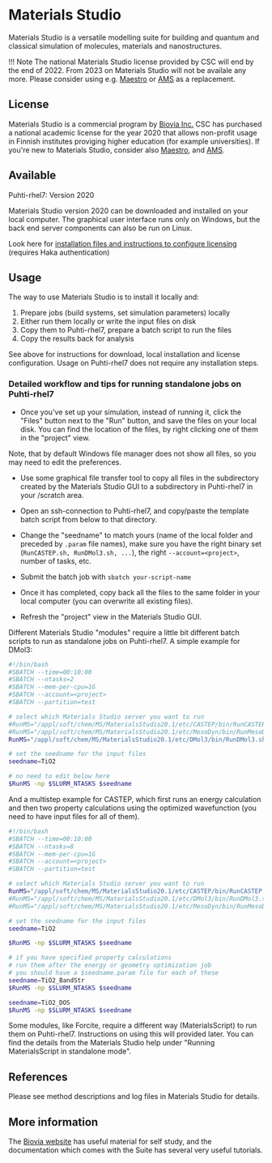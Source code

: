 # Materials Studio

Materials Studio is a versatile modelling suite for building and 
quantum and classical simulation of molecules, materials and nanostructures.

!!! Note
    The national Materials Studio license provided by CSC will end by the end of 2022.
    From 2023 on Materials Studio will not be availale any more.
    Please consider using e.g. [Maestro](./maestro.md) or [AMS](ams.md) as a replacement.


## License

Materials Studio is a commercial program by [Biovia Inc.](https://3dsbiovia.com/)
CSC has purchased a national academic license for the year 2020 that allows non-profit
usage in Finnish institutes proviging higher education (for example
universities). If you're new to Materials Studio, consider also [Maestro](maestro.md),
and [AMS](ams.md).

## Available

Puhti-rhel7: Version 2020

Materials Studio version 2020 can be downloaded and installed on your local 
computer. The graphical user interface runs only on Windows, but the
back end server components can also be run on Linux.

Look here for [installation files and instructions to configure licensing](https://wiki.eduuni.fi/display/cscjemma/Materials+Studio) (requires Haka authentication)

## Usage

The way to use Materials Studio is to install it locally and:

1. Prepare jobs (build systems, set simulation parameters) locally
1. Either run them locally or write the input files on disk
1. Copy them to Puhti-rhel7, prepare a batch script to run the files
1. Copy the results back for analysis

See above for instructions for download, local installation and license configuration.
Usage on Puhti-rhel7 does not require any installation steps.

### Detailed workflow and tips for running standalone jobs on Puhti-rhel7

* Once you've set up your simulation, instead of running it, click the "Files" button
next to the "Run" button, and save the files on your local disk. You can find the
location of the files, by right clicking one of them in the "project" view.

Note, that by default Windows file manager does not show all files, so you may need
to edit the preferences.

* Use some graphical file transfer tool to copy all files in the subdirectory created
by the Materials Studio GUI to a subdirectory in Puhti-rhel7 in your /scratch area.

* Open an ssh-connection to Puhti-rhel7, and copy/paste the template batch script from
below to that directory.

* Change the "seedname" to match yours (name of the local folder and preceded by `.param`
file names), make sure you have the right binary set (`RunCASTEP.sh, RunDMol3.sh, ...`),
the right `--account=<project>`, number of tasks, etc.

* Submit the batch job with `sbatch your-script-name`

* Once it has completed, copy back all the files to the same folder in your local
computer (you can overwrite all existing files).

* Refresh the "project" view in the Materials Studio GUI.

Different Materials Studio "modules" require a little bit different batch scripts to run
as standalone jobs on Puhti-rhel7. A simple example for DMol3:

```bash
#!/bin/bash
#SBATCH --time=00:10:00
#SBATCH --ntasks=2
#SBATCH --mem-per-cpu=1G
#SBATCH --account=<project>
#SBATCH --partition=test

# select which Materials Studio server you want to run
#RunMS="/appl/soft/chem/MS/MaterialsStudio20.1/etc/CASTEP/bin/RunCASTEP.sh"
#RunMS="/appl/soft/chem/MS/MaterialsStudio20.1/etc/MesoDyn/bin/RunMesoDyn.sh"
RunMS="/appl/soft/chem/MS/MaterialsStudio20.1/etc/DMol3/bin/RunDMol3.sh"

# set the seedname for the input files
seedname=TiO2

# no need to edit below here
$RunMS -np $SLURM_NTASKS $seedname
```

And a multistep example for CASTEP, which first runs an energy calculation and then two
property calculations using the optimized wavefunction (you need to have input files for all of them).

```bash
#!/bin/bash
#SBATCH --time=00:10:00
#SBATCH --ntasks=8
#SBATCH --mem-per-cpu=1G
#SBATCH --account=<project>
#SBATCH --partition=test

# select which Materials Studio server you want to run
RunMS="/appl/soft/chem/MS/MaterialsStudio20.1/etc/CASTEP/bin/RunCASTEP.sh"
#RunMS="/appl/soft/chem/MS/MaterialsStudio20.1/etc/DMol3/bin/RunDMol3.sh"
#RunMS="/appl/soft/chem/MS/MaterialsStudio20.1/etc/MesoDyn/bin/RunMesoDyn.sh"

# set the seedname for the input files
seedname=TiO2

$RunMS -np $SLURM_NTASKS $seedname

# if you have specified property calculations
# run them after the energy or geometry optimization job
# you should have a $seedname.param file for each of these
seedname=TiO2_BandStr
$RunMS -np $SLURM_NTASKS $seedname

seedname=TiO2_DOS
$RunMS -np $SLURM_NTASKS $seedname

```

Some modules, like Forcite, require a different way (MaterialsScript) to run them on Puhti-rhel7.
Instructions on using this will provided later. You can find the details
from the Materials Studio help under "Running MaterialsScript in standalone mode".

## References

Please see method descriptions and log files in Materials Studio for details.

## More information

The [Biovia website](https://3dsbiovia.com/events/webinars/materials-science/)
has useful material for self study, and the documentation which comes with the Suite has several very useful tutorials.

